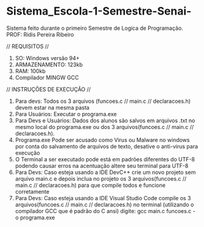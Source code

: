 # Sistema_Escola-1-Semestre-Senai-
Sistema feito durante o primeiro Semestre de Logica de Programação. PROF: Ridis Pereira Ribeiro

// REQUISITOS //
1. SO: Windows versão 94+
2. ARMAZENAMENTO: 123kb
3. RAM: 100kb
4. Compilador MINGW GCC

// INSTRUÇÕES DE EXECUÇÃO //
1. Para devs: Todos os 3 arquivos (funcoes.c // main.c // declaracoes.h) devem estar na mesma pasta
2. Para Usuários: Executar o programa.exe
3. Para Devs e Usuários: Dados dos alunos são salvos em arquivos .txt no mesmo local do programa.exe ou dos 3 arquivos(funcoes.c // main.c // declaracoes.h).
4. Programa.exe Pode ser acusado como Virus ou Malware no windows por conta do salvamento de arquivos de texto, desative o anti-virus para execução
5. O Terminal a ser executado pode está em padrões diferentes do UTF-8 podendo causar erros na acentuação altere seu terminal para UTF-8
6. Para Devs: Caso esteja usando a IDE DevC++ crie um novo projeto sem arquivo main.c e depois inclua no projeto os 3 arquivos(funcoes.c // main.c // declaracoes.h) para que compile todos e funcione corretamente
7. Para Devs: Caso esteja usando a IDE Visual Studio Code compile os 3 arquivos(funcoes.c // main.c // declaracoes.h) no terminal (utilizando o compilador GCC que é padrão do C ansi) digite: gcc main.c funcoes.c -o programa.exe
